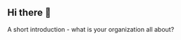 ## Hi there 👋

<!--
[Civilizations.pptx](https://github.com/https-www-hcoinx-org/.github/files/12392101/Civilizations.pptx)
![facebook_1607224576887_6741188471741865750](https://github.com/https-www-hcoinx-org/.github/assets/6007270/8ddbfda5-11a4-4441-bab2-89ce4037da38)

**Here are some ideas to get you started:**

🙋‍♀️ A short introduction - what is your organization all about?
🌈 Contribution guidelines - how can the community get involved?
👩‍💻 Useful resources - where can the community find your docs? Is there anything else the community should know?
🍿 Fun facts - what does your team eat for breakfast?
🧙 Remember, you can do mighty things with the power of [Markdown](https://docs.github.com/github/writing-on-github/getting-started-with-writing-and-formatting-on-github/basic-writing-and-formatting-syntax)
-->
A short introduction - what is your organization all about?
